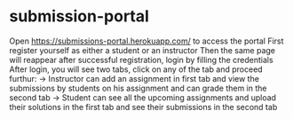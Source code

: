 # submission-portal
 
Open https://submissions-portal.herokuapp.com/ to access the portal
First register yourself as either a student or an instructor
Then the same page will reappear after successful registration, login by filling the credentials
After login, you will see two tabs, click on any of the tab and proceed furthur:
-> Instructor can add an assignment in first tab and view the submissions by students on his assignment and can grade them in the second tab
-> Student can see all the upcoming assignments and upload their solutions in the first tab and see their submissions in the second tab

